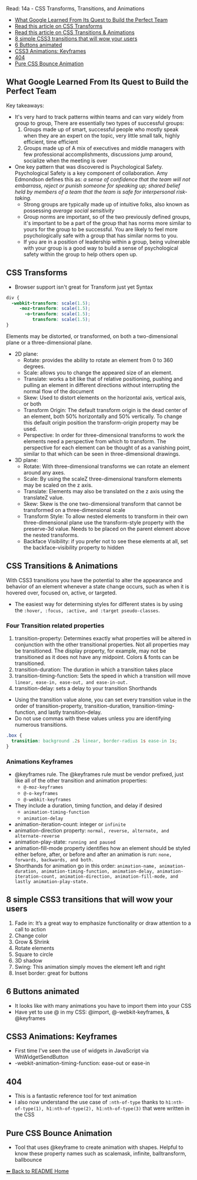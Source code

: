Read: 14a - CSS Transforms, Transitions, and Animations


* [What Google Learned From Its Quest to Build the Perfect Team](https://www.nytimes.com/2016/02/28/magazine/what-google-learned-from-its-quest-to-build-the-perfect-team.html)
* [Read this article on CSS Transforms](https://learn.shayhowe.com/advanced-html-css/css-transforms/)
* [Read this article on CSS Transitions & Animations](https://learn.shayhowe.com/advanced-html-css/transitions-animations/)
* [8 simple CSS3 transitions that will wow your users](http://www.webdesignerdepot.com/2014/05/8-simple-css3-transitions-that-will-wow-your-users/)
* [6 Buttons animated](https://codepen.io/retyui/pen/ByoaXV)
* [CSS3 Animations: Keyframes](https://codepen.io/akshaychauhan/pen/oAfae)
* [404](https://codepen.io/kieranfivestars/pen/MYdQxX)
* [Pure CSS Bounce Animation](https://codepen.io/dp_lewis/pen/gCfBv)

## What Google Learned From Its Quest to Build the Perfect Team
Key takeaways:
* It's very hard to track patterns within teams and can vary widely from group to group, There are essentially two types of successful groups: 
  1. Groups made up of smart, successful people who mostly speak when they are an expert on the topic, very little small talk, highly efficient, time efficient
  1. Groups made up of A mix of executives and middle managers with few professional accomplishments, discussions jump around, socialize when the meeting is over
* One key pattern that was discovered is Psychological Safety. Psychological Safety is a key component of collaboration. Amy Edmondson defines this as: *a sense of confidence that the team will not embarrass, reject or punish someone for speaking up; shared belief held by members of a team that the team is safe for interpersonal risk-taking.*
  * Strong groups are typically made up of intuitive folks, also known as possessing *average social sensitivity*
  * Group norms are important, so of the two previously defined groups, it's important to be a part of the group that has norms more similar to yours for the group to be successful. You are likely to feel more psychologically safe with a group that has similar norms to you. 
  * If you are in a position of leadership within a group, being vulnerable with your group is a good way to build a sense of psychological safety within the group to help others open up. 

## CSS Transforms
* Browser support isn't great for Transform just yet
Syntax
```CSS
div {
  -webkit-transform: scale(1.5);
     -moz-transform: scale(1.5);
       -o-transform: scale(1.5);
          transform: scale(1.5);
}
```
Elements may be distorted, or transformed, on both a two-dimensional plane or a three-dimensional plane. 
* 2D plane:
  * Rotate: provides the ability to rotate an element from 0 to 360 degrees.
  * Scale: allows you to change the appeared size of an element.
  * Translate: works a bit like that of relative positioning, pushing and pulling an element in different directions without interrupting the normal flow of the document
  * Skew: Used to distort elements on the horizontal axis, vertical axis, or both
  * Transform Origin: The default transform origin is the dead center of an element, both 50% horizontally and 50% vertically. To change this default origin position the transform-origin property may be used.
  * Perspective: In order for three-dimensional transforms to work the elements need a perspective from which to transform. The perspective for each element can be thought of as a vanishing point, similar to that which can be seen in three-dimensional drawings.
* 3D plane:
  * Rotate: With three-dimensional transforms we can rotate an element around any axes.
  * Scale: By using the scaleZ three-dimensional transform elements may be scaled on the z axis. 
  * Translate: Elements may also be translated on the z axis using the translateZ value.
  * Skew: Skew is the one two-dimensional transform that cannot be transformed on a three-dimensional scale
  * Transform Style: To allow nested elements to transform in their own three-dimensional plane use the transform-style property with the preserve-3d value. Needs to be placed on the parent element above the nested transforms. 
  * Backface Visibility: if you prefer not to see these elements at all, set the backface-visibility property to hidden

## CSS Transitions & Animations
With CSS3 transitions you have the potential to alter the appearance and behavior of an element whenever a state change occurs, such as when it is hovered over, focused on, active, or targeted.
* The easiest way for determining styles for different states is by using the `:hover, :focus, :active, and :target pseudo-classes`.
### Four Transition related properties
1. transition-property: Determines exactly what properties will be altered in conjunction with the other transitional properties. Not all properties may be transitioned. The display property, for example, may not be transitioned as it does not have any midpoint. Colors & fonts can be transitioned. 
1. transition-duration: The duration in which a transition takes place 
1. transition-timing-function: Sets the speed in which a transition will move `linear, ease-in, ease-out, and ease-in-out.`
1. transition-delay: sets a delay to your transition
Shorthands
* Using the transition value alone, you can set every transition value in the order of transition-property, transition-duration, transition-timing-function, and lastly transition-delay. 
* Do not use commas with these values unless you are identifying numerous transitions.
```CSS
.box {
  transition: background .2s linear, border-radius 1s ease-in 1s;
}
```
### Animations Keyframes
* @keyframes rule. The @keyframes rule must be vendor prefixed, just like all of the other transition and animation properties:
  * `@-moz-keyframes`
  * `@-o-keyframes`
  * `@-webkit-keyframes`
* They include a duration, timing function, and delay if desired
  * `animation-timing-function`
  * `animation-delay`
* animation-iteration-count: integer or `infinite`
* animation-direction property: `normal, reverse, alternate, and alternate-reverse`
* animation-play-state: `running and paused`
* animation-fill-mode property identifies how an element should be styled either before, after, or before and after an animation is run: `none, forwards, backwards, and both.`
* Shorthands for animation go in this order: `animation-name, animation-duration, animation-timing-function, animation-delay, animation-iteration-count, animation-direction, animation-fill-mode, and lastly animation-play-state.`

## 8 simple CSS3 transitions that will wow your users
1. Fade in: It’s a great way to emphasize functionality or draw attention to a call to action
1. Change color
1. Grow & Shrink
1. Rotate elements
1. Square to circle
1. 3D shadow
1. Swing: This animation simply moves the element left and right
1. Inset border: great for buttons

## 6 Buttons animated
* It looks like with many animations you have to import them into your CSS
* Have yet to use @ in my CSS: @import, @-webkit-keyframes, & @keyframes

## CSS3 Animations: Keyframes
* First time I've seen the use of widgets in JavaScript via WhWidgetSendButton
* -webkit-animation-timing-function: ease-out or ease-in

## 404
* This is a fantastic reference tool for text animation
* I also now understand the use case of `:nth-of-type` thanks to `h1:nth-of-type(1), h1:nth-of-type(2), h1:nth-of-type(3)` that were written in the CSS

## Pure CSS Bounce Animation 
* Tool that uses @keyframe to create animation with shapes. Helpful to know these property names such as scalemask, infinite, balltransform, ballbounce

[⬅ Back to README Home](README.md)
